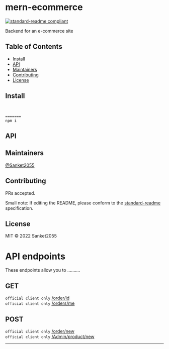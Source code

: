 # mern-ecommerce

[![standard-readme compliant](https://img.shields.io/badge/standard--readme-OK-green.svg?style=flat-square)](https://github.com/RichardLitt/standard-readme)

Backend for an e-commerce site

## Table of Contents

- [Install](#install)
- [API](#api)
- [Maintainers](#maintainers)
- [Contributing](#contributing)
- [License](#license)

## Install

```


=======
npm i 

```



## API

## Maintainers

[@Sanket2055](https://github.com/Sanket2055)

## Contributing

PRs accepted.

Small note: If editing the README, please conform to the [standard-readme](https://github.com/RichardLitt/standard-readme) specification.

## License

MIT © 2022 Sanket2055

# API endpoints

These endpoints allow you to ..........

## GET

`official client only` [/order/id](#get-orderid) <br/>
`official client only` [/orders/me](#get-user-orders) <br/>

## POST

`official client only` [/order/new](#post-neworder) <br/>
`official client only` [/Admin/product/new](#does-something) <br/>

---
